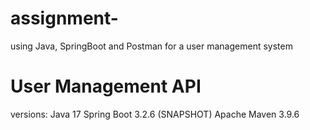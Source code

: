 # assignment-
using Java, SpringBoot and Postman for a user management system
# User Management API


versions:
Java 17
Spring Boot 3.2.6 (SNAPSHOT)
Apache Maven 3.9.6
